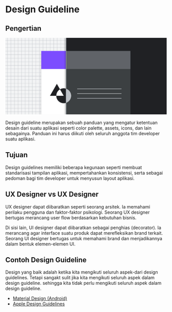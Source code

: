 # Design Guideline

## Pengertian

![Guidelines](../../assets/guidelines.png)

Design guideline merupakan sebuah panduan yang mengatur ketentuan desain dari suatu aplikasi seperti color palette, assets, icons, dan lain sebagainya. Panduan ini harus diikuti oleh seluruh anggota tim developer suatu aplikasi.

## Tujuan

Design guidelines memiliki beberapa kegunaan seperti membuat standarisasi tampilan aplikasi, mempertahankan konsistensi, serta sebagai pedoman bagi tim developer untuk menyusun layout aplikasi.

## UX Designer vs UX Designer

UX designer dapat diibaratkan seperti seorang arsitek. Ia memahami perilaku pengguna dan faktor-faktor psikologi. Seorang UX designer bertugas merancang user flow berdasarkan kebutuhan bisnis.

Di sisi lain, UI designer dapat diibaratkan sebagai penghias (decorator). Ia merancang agar interface suatu produk dapat merefleksikan brand terkait. Seorang UI designer bertugas untuk memahami brand dan menjadikannya dalam bentuk elemen-elemen UI.

## Contoh Design Guideline

Design yang baik adalah ketika kita mengikuti seluruh aspek-dari design guidelines. Tetapi sangakt sulit jika kita mengikuti seluruh aspek dalam design guideline. sehingga kita tidak perlu mengikuti seluruh aspek dalam design guideline.

* [Material Design (Android)](https://material.io)
* [Apple Design Guidelines](https://developer.apple.com/design/human-interface-guidelines/)
